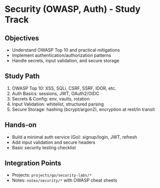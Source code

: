 # Security (OWASP, Auth) - Study Track

## Objectives
- Understand OWASP Top 10 and practical mitigations
- Implement authentication/authorization patterns
- Handle secrets, input validation, and secure storage

## Study Path
1. OWASP Top 10: XSS, SQLi, CSRF, SSRF, IDOR, etc.
2. Auth Basics: sessions, JWT, OAuth2/OIDC
3. Secrets & Config: env, vaults, rotation
4. Input Validation: whitelist, structured parsing
5. Secure Storage: hashing (bcrypt/argon2), encryption at rest/in transit

## Hands-on
- Build a minimal auth service (Go): signup/login, JWT, refresh
- Add input validation and secure headers
- Basic security testing checklist

## Integration Points
- Projects: `projects/go/security-labs/*`
- Notes: `notes/security/*` with OWASP cheat sheets
